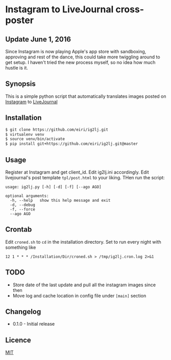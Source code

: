 # Instagram to LiveJournal cross-poster

## Update June 1, 2016

Since Instagram is now playing Apple's app store with sandboxing, approving and rest of the dance, this could take more twiggling around to get setup. I haven't tried the new process myself, so no idea how much hustle is it. 

## Synopsis

This is a simple python script that automatically translates images posted on [Instagram](http://instagram.com) to [LiveJournal](http://www.livejournal.com)

## Installation

```bash
$ git clone https://github.com/eiri/ig2lj.git
$ virtualenv venv
$ source venv/bin/activate
$ pip install git+https://github.com/eiri/ig2lj.git@master
```

## Usage

Register at Instagram and get client_id. Edit ig2lj.ini accordingly. Edit livejournal's post template `tpl/post.html` to your liking. THen run the script:

```
usage: ig2lj.py [-h] [-d] [-f] [--ago AGO]

optional arguments:
  -h, --help   show this help message and exit
  -d, --debug
  -f, --force
  --ago AGO
```

## Crontab

Edit `croned.sh` to `cd` in the installation directory. Set to run every night with something like

`12 1 * * * /Installation/Dir/croned.sh > /tmp/ig2lj.cron.log 2>&1`

## TODO

  - Store date of the last update and pull all the instagram images since then
  - Move log and cache location in config file under `[main]` section 

## Changelog

  - 0.1.0 - Initial release

## Licence

[MIT](https://github.com/eiri/ig2lj/blob/master/LICENSE)
